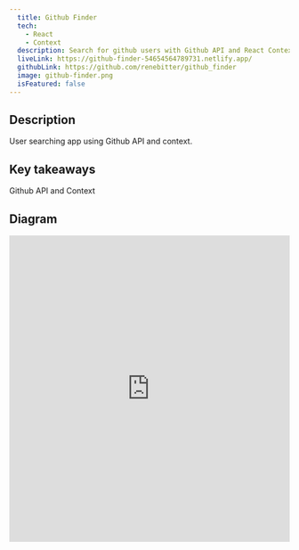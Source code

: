 ```yaml
---
  title: Github Finder
  tech:
    - React
    - Context
  description: Search for github users with Github API and React Context.
  liveLink: https://github-finder-54654564789731.netlify.app/
  githubLink: https://github.com/renebitter/github_finder
  image: github-finder.png
  isFeatured: false
---
```


## Description

User searching app using Github API and context.

## Key takeaways

Github API and Context

## Diagram

<iframe style="border:none" width="100%" height="550" src="https://whimsical.com/embed/3ydfAoHb8JLrhs39izHDLr"></iframe>

